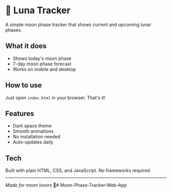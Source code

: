 # 🌙 Luna Tracker

A simple moon phase tracker that shows current and upcoming lunar phases.

## What it does

- Shows today's moon phase
- 7-day moon phase forecast
- Works on mobile and desktop

## How to use

Just open `index.html` in your browser. That's it!

## Features

- Dark space theme
- Smooth animations
- No installation needed
- Auto-updates daily

## Tech

Built with plain HTML, CSS, and JavaScript. No frameworks required.

---

*Made for moon lovers* 🌙#   M o o n - P h a s e - T r a c k e r - W e b - A p p  
 